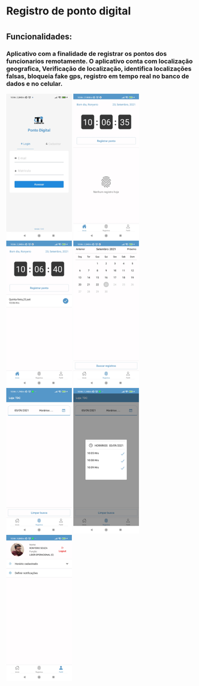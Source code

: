 <h1>Registro de ponto digital <h1>
<h2>Funcionalidades:</h2>
<h3>Aplicativo com a finalidade de registrar os pontos dos funcionarios remotamente. O aplicativo conta com localização geografica, Verificação de localização, identifica localizações falsas, bloqueia fake gps, registro em tempo real no banco de dados e no celular.</h3>

<img src="./src/essets/screenshots/1.jpg" width="175" >
<img src="./src/essets/screenshots/2.jpg"  width="175" >
<img src="./src/essets/screenshots/3.jpg"  width="175" >
<img src="./src/essets/screenshots/4.jpg" width="175" >
<img src="./src/essets/screenshots/5.jpg"  width="175" >
<img src="./src/essets/screenshots/6.jpg"  width="175" >
<img src="./src/essets/screenshots/7.jpg"  width="175" >